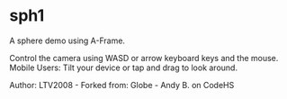 # sph1
A sphere demo using A-Frame.

Control the camera using WASD or arrow keyboard keys and the mouse. 
Mobile Users: Tilt your device or tap and drag to look around.

Author: LTV2008 - Forked from: Globe - Andy B. on CodeHS
